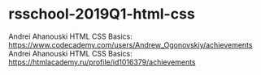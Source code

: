# rsschool-2019Q1-html-css
Andrei Ahanouski HTML CSS Basics:
https://www.codecademy.com/users/Andrew_Ogonovskiy/achievements
Andrei Ahanouski HTML CSS Basics: https://htmlacademy.ru/profile/id1016379/achievements
